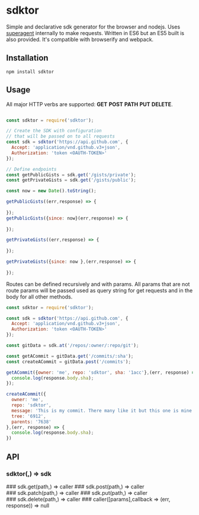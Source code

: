 # sdktor

Simple and declarative sdk generator for the browser and nodejs. Uses [superagent](https://github.com/visionmedia/superagent) internally to make requests. Written in ES6 but an ES5 built is also provided. It's compatible with browserify and webpack.

## Installation

```
npm install sdktor
```


## Usage

All major HTTP verbs are supported: __GET__ __POST__ __PATH__ __PUT__ __DELETE__.

```javascript

const sdktor = require('sdktor');

// Create the SDK with configuration
// that will be passed on to all requests
const sdk = sdktor('https://api.github.com', {
  Accept: 'application/vnd.github.v3+json',
  Authorization: 'token <OAUTH-TOKEN>'
});

// Define endpoints
const getPublicGists = sdk.get('/gists/private');
const getPrivateGists = sdk.get('/gists/public');

const now = new Date().toString();

getPublicGists((err,response) => {
  
});
getPublicGists({since: now}(err,response) => {
  
});

getPrivateGists((err,response) => {
  
});

getPrivateGists({since: now },(err,response) => {
  
});

```

Routes can be defined recursively and with params. All params that are not route params will be passed used as query string for get requests and in the body for all other methods.

```javascript
const sdktor = require('sdktor');

const sdk = sdktor('https://api.github.com', {
  Accept: 'application/vnd.github.v3+json',
  Authorization: 'token <OAUTH-TOKEN>'
});

const gitData = sdk.at('/repos/:owner/:repo/git');

const getACommit = gitData.get('/commits/:sha');
const createACommit = gitData.post('/commits');

getACommit({owner: 'me', repo: 'sdktor', sha: '1acc'},(err, response) => {
  console.log(response.body.sha);
});

createACommit({
  owner: 'me',
  repo: 'sdktor',
  message: 'This is my commit. There many like it but this one is mine',
  tree: '6912',
  parents: '7638'
},(err, response) => {
  console.log(response.body.sha);
})

```

## API

### sdktor(<URI>,<HEADERS>) => sdk
### sdk.get(path,<HEADERS>) => caller
### sdk.post(path,<HEADERS>) => caller
### sdk.patch(path,<HEADERS>) => caller
### sdk.put(path,<HEADERS>) => caller
### sdk.delete(path,<HEADERS>) => caller
### caller([params],callback => (err, response)) => null

